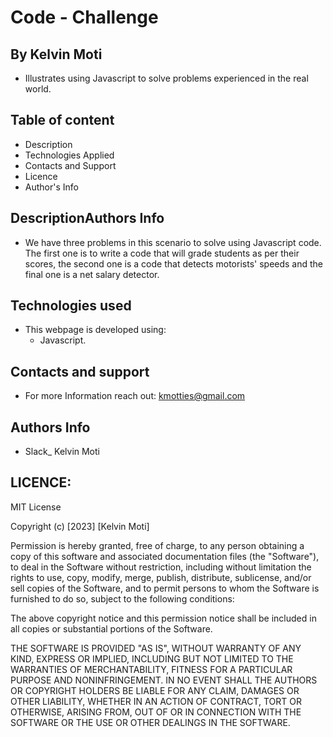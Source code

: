 # Code - Challenge 

## By Kelvin Moti
- Illustrates using Javascript to solve problems experienced in the real world.
## Table of content
- Description
- Technologies Applied
- Contacts and Support
- Licence
- Author's Info
## DescriptionAuthors Info
- <p>We have three problems in this scenario to solve using Javascript code. The first one is to write a code that will grade students as per their scores, the second one is a code that detects motorists' speeds and the final one is a net salary detector.</p>
## Technologies used 
- This webpage is developed using:
   - Javascript.
## Contacts and support
- For more Information reach out: kmotties@gmail.com
## Authors Info
- Slack_ Kelvin Moti
## LICENCE:

MIT License

Copyright (c) [2023] [Kelvin Moti]

Permission is hereby granted, free of charge, to any person obtaining a copy
of this software and associated documentation files (the "Software"), to deal
in the Software without restriction, including without limitation the rights
to use, copy, modify, merge, publish, distribute, sublicense, and/or sell
copies of the Software, and to permit persons to whom the Software is
furnished to do so, subject to the following conditions:

The above copyright notice and this permission notice shall be included in all
copies or substantial portions of the Software.

THE SOFTWARE IS PROVIDED "AS IS", WITHOUT WARRANTY OF ANY KIND, EXPRESS OR
IMPLIED, INCLUDING BUT NOT LIMITED TO THE WARRANTIES OF MERCHANTABILITY,
FITNESS FOR A PARTICULAR PURPOSE AND NONINFRINGEMENT. IN NO EVENT SHALL THE
AUTHORS OR COPYRIGHT HOLDERS BE LIABLE FOR ANY CLAIM, DAMAGES OR OTHER
LIABILITY, WHETHER IN AN ACTION OF CONTRACT, TORT OR OTHERWISE, ARISING FROM,
OUT OF OR IN CONNECTION WITH THE SOFTWARE OR THE USE OR OTHER DEALINGS IN THE
SOFTWARE.